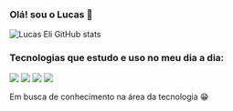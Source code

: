### Olá! sou o Lucas 👋
![Lucas Eli GitHub stats](https://github-readme-stats.vercel.app/api?username=LucasHeli&show_icons=true&theme=onedark)

### Tecnologias que estudo e uso no meu dia a dia:
<div style="display: inline_block" ><br\>
<img aling="center" src=https://img.shields.io/badge/JavaScript-F7DF1E?style=for-the-badge&logo=javascript&logoColor=black \>
<img aling="center" src=https://img.shields.io/badge/HTML5-E34F26?style=for-the-badge&logo=html5&logoColor=white \>
<img aling="center" src=https://img.shields.io/badge/CSS3-1572B6?style=for-the-badge&logo=css3&logoColor=white \>
<img aling="center" src=https://img.shields.io/badge/MySQL-00000F?style=for-the-badge&logo=mysql&logoColor=white \>
  
</div><br\>

Em busca de conhecimento na área da tecnologia 😁
